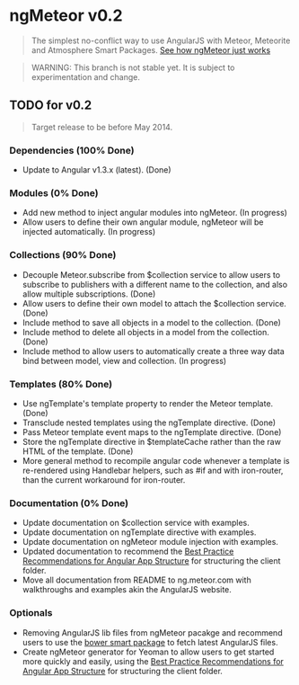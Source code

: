 ngMeteor v0.2
========
> The simplest no-conflict way to use AngularJS with Meteor, Meteorite and Atmosphere Smart Packages.
> [See how ngMeteor just works](http://ng.meteor.com)

> WARNING: This branch is not stable yet. It is subject to experimentation and change.

## TODO for v0.2
> Target release to be before May 2014.

### Dependencies (100% Done)
* Update to Angular v1.3.x (latest). (Done)

### Modules (0% Done)
* Add new method to inject angular modules into ngMeteor. (In progress)
* Allow users to define their own angular module, ngMeteor will be injected automatically. (In progress)

### Collections (90% Done)
* Decouple Meteor.subscribe from $collection service to allow users to subscribe to publishers with a different name to the collection, and also allow multiple subscriptions. (Done)
* Allow users to define their own model to attach the $collection service. (Done)
* Include method to save all objects in a model to the collection. (Done)
* Include method to delete all objects in a model from the collection. (Done)
* Include method to allow users to automatically create a three way data bind between model, view and collection. (In progress)

### Templates (80% Done)
* Use ngTemplate's template property to render the Meteor template. (Done)
* Transclude nested templates using the ngTemplate directive. (Done)
* Pass Meteor template event maps to the ngTemplate directive. (Done)
* Store the ngTemplate directive in $templateCache rather than the raw HTML of the template. (Done)
* More general method to recompile angular code whenever a template is re-rendered using Handlebar helpers, such as #if and with iron-router, than the current workaround for iron-router.

### Documentation (0% Done)
* Update documentation on $collection service with examples.
* Update documentation on ngTemplate directive with examples.
* Update documentation on ngMeteor module injection with examples.
* Updated documentation to recommend the [Best Practice Recommendations for Angular App Structure](https://docs.google.com/document/d/1XXMvReO8-Awi1EZXAXS4PzDzdNvV6pGcuaF4Q9821Es/pub) for structuring the client folder.
* Move all documentation from README to ng.meteor.com with walkthroughs and examples akin the AngularJS website.

### Optionals
* Removing AngularJS lib files from ngMeteor pacakge and recommend users to use the [bower smart package](https://github.com/mquandalle/meteor-bower) to fetch latest AngularJS files. 
* Create ngMeteor generator for Yeoman to allow users to get started more quickly and easily, using the [Best Practice Recommendations for Angular App Structure](https://docs.google.com/document/d/1XXMvReO8-Awi1EZXAXS4PzDzdNvV6pGcuaF4Q9821Es/pub) for structuring the client folder.